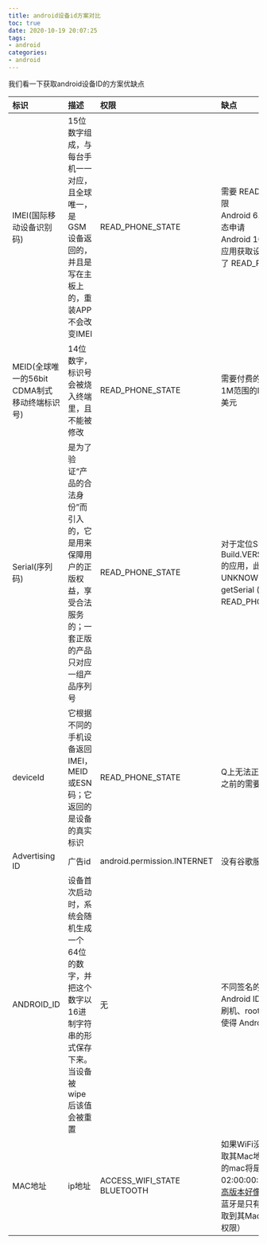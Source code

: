 ```yaml
---
title: android设备id方案对比
toc: true
date: 2020-10-19 20:07:25
tags:
- android
categories:
- android
---
```

我们看一下获取android设备ID的方案优缺点
<!--more-->
|标识|描述|权限|缺点|
|:--|:--|:--|:--|
|IMEI(国际移动设备识别码)|15位数字组成，与每台手机一一对应，且全球唯一，是GSM设备返回的，并且是写在主板上的，重装APP不会改变IMEI|READ_PHONE_STATE| 需要 READ_PHONE_STATE 权限<br>Android 6.0以后, 这类权限要动态申请<br>Android 10.0 将彻底禁止第三方应用获取设备的IMEI（即使申请了 READ_PHONE_STATE 权限|
|MEID(全球唯一的56bit CDMA制式移动终端标识号)|14位数字，标识号会被烧入终端里，且不能被修改|READ_PHONE_STATE|需要付费的。目前的价格是每1M范围的MEID的费用是8000美元|
|Serial(序列码)|是为了验证“产品的合法身份”而引入的，它是用来保障用户的正版权益，享受合法服务的；一套正版的产品只对应一组产品序列号|READ_PHONE_STATE|对于定位SDK高于Build.VERSION_CODES.O_MR1的应用，此字段设置为UNKNOWN。26以后被弃用，getSerial ()替代，需要动态申请READ_PHONE_STATE权限|
|deviceId|它根据不同的手机设备返回IMEI，MEID或ESN码；它返回的是设备的真实标识|READ_PHONE_STATE|Q上无法正常获取<br>之前的需要动态申请权限|
|Advertising ID|广告id|	android.permission.INTERNET|没有谷歌服务会抛出异常|
|ANDROID_ID|设备首次启动时，系统会随机生成一个64位的数字，并把这个数字以16进制字符串的形式保存下来。当设备被wipe后该值会被重置|无|不同签名的APP，获取到的Android ID不一样<br>刷机、root、恢复出厂设置等会使得 Android ID 改变|
|MAC地址|ip地址|ACCESS_WIFI_STATE<br>BLUETOOTH|如果WiFi没有打开过，是无法获取其Mac地址的（高版本获取到的mac将是固定的：02:00:00:00:00:00）<br>[高版本好像有方法可以获取到](https://blog.csdn.net/chaozhung_no_l/article/details/78329371)<br>蓝牙是只有在打开的时候才能获取到其Mac地址（需要动态申请权限）|
